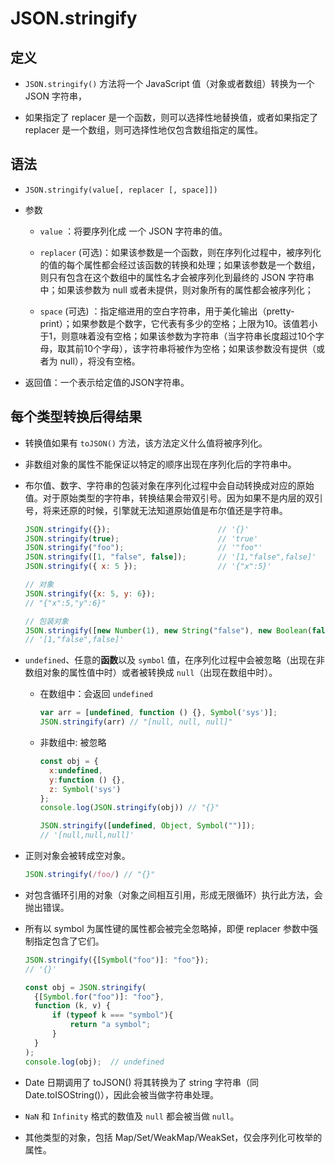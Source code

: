 # JSON.stringify

## 定义

*   `JSON.stringify()` 方法将一个 JavaScript 值（对象或者数组）转换为一个 JSON 字符串，

*   如果指定了 replacer 是一个函数，则可以选择性地替换值，或者如果指定了 replacer 是一个数组，则可选择性地仅包含数组指定的属性。

## 语法

*   `JSON.stringify(value[, replacer [, space]])`

*   参数

    *   `value` ：将要序列化成 一个 JSON 字符串的值。

    *   `replacer` (可选)：如果该参数是一个函数，则在序列化过程中，被序列化的值的每个属性都会经过该函数的转换和处理；如果该参数是一个数组，则只有包含在这个数组中的属性名才会被序列化到最终的 JSON 字符串中；如果该参数为 null 或者未提供，则对象所有的属性都会被序列化；

    *   `space` (可选) ：指定缩进用的空白字符串，用于美化输出（pretty-print）；如果参数是个数字，它代表有多少的空格；上限为10。该值若小于1，则意味着没有空格；如果该参数为字符串（当字符串长度超过10个字母，取其前10个字母），该字符串将被作为空格；如果该参数没有提供（或者为 null），将没有空格。

*   返回值：一个表示给定值的JSON字符串。

## 每个类型转换后得结果

*   转换值如果有 `toJSON()` 方法，该方法定义什么值将被序列化。

*   非数组对象的属性不能保证以特定的顺序出现在序列化后的字符串中。

*   布尔值、数字、字符串的包装对象在序列化过程中会自动转换成对应的原始值。对于原始类型的字符串，转换结果会带双引号。因为如果不是内层的双引号，将来还原的时候，引擎就无法知道原始值是布尔值还是字符串。

    ```javascript
    JSON.stringify({});                        // '{}'
    JSON.stringify(true);                      // 'true'
    JSON.stringify("foo");                     // '"foo"'
    JSON.stringify([1, "false", false]);       // '[1,"false",false]'
    JSON.stringify({ x: 5 });                  // '{"x":5}'
    ```

    ```javascript
    // 对象
    JSON.stringify({x: 5, y: 6});
    // "{"x":5,"y":6}"
    ```

    ```javascript
    // 包装对象
    JSON.stringify([new Number(1), new String("false"), new Boolean(false)]); 
    // '[1,"false",false]'
    ```

*   `undefined`、任意的**函数**以及 `symbol` 值，在序列化过程中会被忽略（出现在非数组对象的属性值中时）或者被转换成 `null`（出现在数组中时）。

    *   在数组中：会返回 `undefined`

        ```javascript
        var arr = [undefined, function () {}, Symbol('sys')];
        JSON.stringify(arr) // "[null, null, null]"
        ```

    *   非数组中: 被忽略

        ```javascript
        const obj = {
          x:undefined,
          y:function () {},
          z: Symbol('sys')
        };
        console.log(JSON.stringify(obj)) // "{}"
        ```

        ```javascript
        JSON.stringify([undefined, Object, Symbol("")]);
        // '[null,null,null]'
        ```

*   正则对象会被转成空对象。

    ```javascript
    JSON.stringify(/foo/) // "{}"
    ```

*   对包含循环引用的对象（对象之间相互引用，形成无限循环）执行此方法，会抛出错误。

*   所有以 symbol 为属性键的属性都会被完全忽略掉，即便 replacer 参数中强制指定包含了它们。

    ```javascript
    JSON.stringify({[Symbol("foo")]: "foo"});
    // '{}'
    ```

    ```javascript
    const obj = JSON.stringify(
      {[Symbol.for("foo")]: "foo"},
      function (k, v) {
          if (typeof k === "symbol"){
              return "a symbol";
          }
      }
    );
    console.log(obj);  // undefined
    ```

*   Date 日期调用了 toJSON() 将其转换为了 string 字符串（同Date.toISOString()），因此会被当做字符串处理。

*   `NaN` 和 `Infinity` 格式的数值及 `null` 都会被当做 `null`。

*   其他类型的对象，包括 Map/Set/WeakMap/WeakSet，仅会序列化可枚举的属性。
